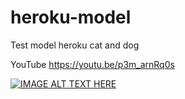 # heroku-model
Test model heroku cat and dog


YouTube  https://youtu.be/p3m_arnRq0s

[![IMAGE ALT TEXT HERE](https://img.youtube.com/vi/p3m_arnRq0s/0.jpg)](https://www.youtube.com/watch?v=p3m_arnRq0s)
